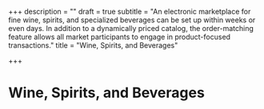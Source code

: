 +++
description = ""
draft = true
subtitle = "An electronic marketplace for fine wine, spirits, and specialized beverages can be set up within weeks or even days. In addition to a dynamically priced catalog, the order-matching feature allows all market participants to engage in product-focused transactions."
title = "Wine, Spirits, and Beverages"

+++
# Wine, Spirits, and Beverages